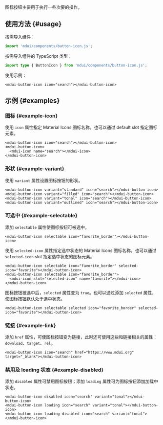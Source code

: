 图标按钮主要用于执行一些次要的操作。

## 使用方法 {#usage}

按需导入组件：

```js
import 'mdui/components/button-icon.js';
```

按需导入组件的 TypeScript 类型：

```ts
import type { ButtonIcon } from 'mdui/components/button-icon.js';
```

使用示例：

```html,example
<mdui-button-icon icon="search"></mdui-button-icon>
```

## 示例 {#examples}

### 图标 {#example-icon}

使用 `icon` 属性指定 Material Icons 图标名称。也可以通过 default slot 指定图标元素。

```html,example,expandable
<mdui-button-icon icon="search"></mdui-button-icon>
<mdui-button-icon>
  <mdui-icon name="search"></mdui-icon>
</mdui-button-icon>
```

### 形状 {#example-variant}

使用 `variant` 属性设置图标按钮的形状。

```html,example,expandable
<mdui-button-icon variant="standard" icon="search"></mdui-button-icon>
<mdui-button-icon variant="filled" icon="search"></mdui-button-icon>
<mdui-button-icon variant="tonal" icon="search"></mdui-button-icon>
<mdui-button-icon variant="outlined" icon="search"></mdui-button-icon>
```

### 可选中 {#example-selectable}

添加 `selectable` 属性使图标按钮可被选中。

```html,example,expandable
<mdui-button-icon selectable icon="favorite_border"></mdui-button-icon>
```

使用 `selected-icon` 属性指定选中状态的 Material Icons 图标名称。也可以通过 `selected-icon` slot 指定选中状态的图标元素。

```html,example,expandable
<mdui-button-icon selectable icon="favorite_border" selected-icon="favorite"></mdui-button-icon>
<mdui-button-icon selectable icon="favorite_border">
  <mdui-icon slot="selected-icon" name="favorite"></mdui-icon>
</mdui-button-icon>
```

图标按钮被选中后，`selected` 属性变为 `true`。也可以通过添加 `selected` 属性，使图标按钮默认处于选中状态。

```html,example,expandable
<mdui-button-icon selectable selected icon="favorite_border" selected-icon="favorite"></mdui-button-icon>
```

### 链接 {#example-link}

添加 `href` 属性，可使图标按钮变为链接，此时还可使用这些和链接相关的属性：`download`、`target`、`rel`。

```html,example,expandable
<mdui-button-icon icon="search" href="https://www.mdui.org" target="_blank"></mdui-button-icon>
```

### 禁用及 loading 状态 {#example-disabled}

添加 `disabled` 属性可禁用图标按钮；添加 `loading` 属性可为图标按钮添加加载中状态。

```html,example,expandable
<mdui-button-icon disabled icon="search" variant="tonal"></mdui-button-icon>
<mdui-button-icon loading icon="search" variant="tonal"></mdui-button-icon>
<mdui-button-icon loading disabled icon="search" variant="tonal"></mdui-button-icon>
```
